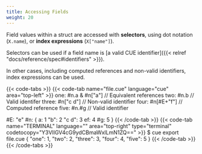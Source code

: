 ```yaml
---
title: Accessing Fields
weight: 20
---
```


Field values within a struct are accessed with **selectors**,
using dot notation (`X.name`), or **index expressions** (`X["name"]`).

Selectors can be used if a field name is
[a valid CUE identifier]({{< relref "docs/reference/spec#identifiers" >}}).

In other cases, including computed references and non-valid identifiers,
index expressions can be used.

<!--more-->

{{< code-tabs >}}
{{< code-tab name="file.cue" language="cue" area="top-left" >}}
one:   #n.a & #n["a"] // Equivalent references
two:   #n.b           // Valid identifer
three: #n["c d"]      // Non-valid identifier
four:  #n[#E+"f"]     // Computed reference
five:  #n.#g          // Valid identifier

#E: "e"
#n: {
	a:     1
	"b":   2
	"c d": 3
	ef:    4
	#g:    5
}
{{< /code-tab >}}
{{< code-tab name="TERMINAL" language="" area="top-right" type="terminal" codetocopy="Y3VlIGV4cG9ydCBmaWxlLmN1ZQ==" >}}
$ cue export file.cue
{
    "one": 1,
    "two": 2,
    "three": 3,
    "four": 4,
    "five": 5
}
{{< /code-tab >}}
{{< /code-tabs >}}
